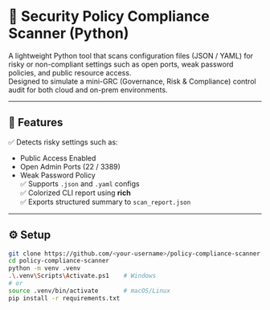 # 🧩 Security Policy Compliance Scanner (Python)

A lightweight Python tool that scans configuration files (JSON / YAML) for risky or non-compliant settings such as open ports, weak password policies, and public resource access.  
Designed to simulate a mini-GRC (Governance, Risk & Compliance) control audit for both cloud and on-prem environments.

---

## 🚀 Features
✅ Detects risky settings such as:
- Public Access Enabled
- Open Admin Ports (22 / 3389)
- Weak Password Policy  
✅ Supports `.json` and `.yaml` configs  
✅ Colorized CLI report using **rich**  
✅ Exports structured summary to `scan_report.json`  

---

## ⚙️ Setup
```bash
git clone https://github.com/<your-username>/policy-compliance-scanner.git
cd policy-compliance-scanner
python -m venv .venv
.\.venv\Scripts\Activate.ps1    # Windows
# or
source .venv/bin/activate       # macOS/Linux
pip install -r requirements.txt
